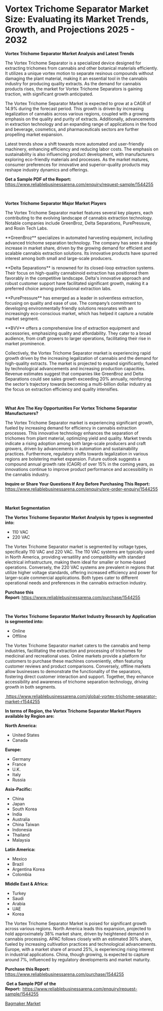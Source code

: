 <p><h1>Vortex Trichome Separator Market Size: Evaluating its Market Trends, Growth, and Projections 2025 - 2032</h1></p><p><strong>Vortex Trichome Separator Market Analysis and Latest Trends</strong></p>
<p><p>The Vortex Trichome Separator is a specialized device designed for extracting trichomes from cannabis and other botanical materials efficiently. It utilizes a unique vortex motion to separate resinous compounds without damaging the plant material, making it an essential tool in the cannabis industry for producing quality extracts. As the demand for cannabis products rises, the market for Vortex Trichome Separators is gaining traction, with significant growth anticipated.</p><p>The Vortex Trichome Separator Market is expected to grow at a CAGR of 14.9% during the forecast period. This growth is driven by increasing legalization of cannabis across various regions, coupled with a growing emphasis on the quality and purity of extracts. Additionally, advancements in extraction technology and an expanding range of applications in the food and beverage, cosmetics, and pharmaceuticals sectors are further propelling market expansion. </p><p>Latest trends show a shift towards more automated and user-friendly machinery, enhancing efficiency and reducing labor costs. The emphasis on sustainability is also influencing product development, with manufacturers exploring eco-friendly materials and processes. As the market matures, consumer preferences for innovative and superior-quality products may reshape industry dynamics and offerings.</p></p>
<p><strong>Get a Sample PDF of the Report:&nbsp;</strong> <a href="https://www.reliablebusinessarena.com/enquiry/request-sample/1544255?utm_campaign=2194&utm_medium=2&utm_source=Github&utm_content=ia&utm_term=17022025&utm_id=vortex-trichome-separator">https://www.reliablebusinessarena.com/enquiry/request-sample/1544255</a></p>
<p>&nbsp;</p>
<p><strong>Vortex Trichome Separator Major Market Players</strong></p>
<p><p>The Vortex Trichome Separator market features several key players, each contributing to the evolving landscape of cannabis extraction technology. Notable companies include GreenBroz, Delta Separations, PurePressure, and Rosin Tech Labs.</p><p>**GreenBroz** specializes in automated harvesting equipment, including advanced trichome separation technology. The company has seen a steady increase in market share, driven by the growing demand for efficient and scalable cannabis extraction solutions. Its innovative products have spurred interest among both small and large-scale producers.</p><p>**Delta Separations** is renowned for its closed-loop extraction systems. Their focus on high-quality cannabinoid extraction has positioned them favorably in the competitive landscape. Delta's innovative approach and robust customer support have facilitated significant growth, making it a preferred choice among professional extraction labs.</p><p>**PurePressure** has emerged as a leader in solventless extraction, focusing on quality and ease of use. The company’s commitment to developing environmentally friendly solutions resonates with an increasingly eco-conscious market, which has helped it capture a notable market segment.</p><p>**BVV** offers a comprehensive line of extraction equipment and accessories, emphasizing quality and affordability. They cater to a broad audience, from craft growers to larger operations, facilitating their rise in market prominence.</p><p>Collectively, the Vortex Trichome Separator market is experiencing rapid growth driven by the increasing legalization of cannabis and the demand for high-quality extracts. The market is projected to expand significantly, fueled by technological advancements and increasing production capacities. Revenue estimates suggest that companies like GreenBroz and Delta Separations could see sales growth exceeding 20% annually, reinforcing the sector’s trajectory towards becoming a multi-billion dollar industry as the focus on extraction efficiency and quality intensifies.</p></p>
<p>&nbsp;</p>
<p><strong>What Are The Key Opportunities For Vortex Trichome Separator Manufacturers?</strong></p>
<p><p>The Vortex Trichome Separator market is experiencing significant growth, fueled by increasing demand for efficiency in cannabis extraction processes. This innovative technology enhances the separation of trichomes from plant material, optimizing yield and quality. Market trends indicate a rising adoption among both large-scale producers and craft growers, driven by advancements in automation and sustainability practices. Furthermore, regulatory shifts towards legalization in various regions are bolstering market expansion. Future outlook suggests a compound annual growth rate (CAGR) of over 15% in the coming years, as innovations continue to improve product performance and accessibility in the cannabis industry.</p></p>
<p><strong>Inquire or Share Your Questions If Any Before Purchasing This Report:</strong> <a href="https://www.reliablebusinessarena.com/enquiry/pre-order-enquiry/1544255?utm_campaign=2194&utm_medium=2&utm_source=Github&utm_content=ia&utm_term=17022025&utm_id=vortex-trichome-separator">https://www.reliablebusinessarena.com/enquiry/pre-order-enquiry/1544255</a></p>
<p>&nbsp;</p>
<p><strong>Market Segmentation</strong></p>
<p><strong>The Vortex Trichome Separator Market Analysis by types is segmented into:</strong></p>
<p><ul><li>110 VAC</li><li>220 VAC</li></ul></p>
<p><p>The Vortex Trichome Separator market is segmented by voltage types, specifically 110 VAC and 220 VAC. The 110 VAC systems are typically used in North America, providing versatility and compatibility with standard electrical infrastructure, making them ideal for smaller or home-based operations. Conversely, the 220 VAC systems are prevalent in regions that utilize higher voltage standards, offering increased efficiency and power for larger-scale commercial applications. Both types cater to different operational needs and preferences in the cannabis extraction industry.</p></p>
<p><strong>Purchase this Report:&nbsp;</strong><a href="https://www.reliablebusinessarena.com/purchase/1544255?utm_campaign=2194&utm_medium=2&utm_source=Github&utm_content=ia&utm_term=17022025&utm_id=vortex-trichome-separator">https://www.reliablebusinessarena.com/purchase/1544255</a></p>
<p>&nbsp;</p>
<p><strong>The Vortex Trichome Separator Market Industry Research by Application is segmented into:</strong></p>
<p><ul><li>Online</li><li>Offlline</li></ul></p>
<p><p>The Vortex Trichome Separator market caters to the cannabis and hemp industries, facilitating the extraction and processing of trichomes for medicinal and recreational uses. Online markets provide a platform for customers to purchase these machines conveniently, often featuring customer reviews and product comparisons. Conversely, offline markets allow businesses to demonstrate the functionality of the separators, fostering direct customer interaction and support. Together, they enhance accessibility and awareness of trichome separation technology, driving growth in both segments.</p></p>
<p><a href="https://www.reliablebusinessarena.com/global-vortex-trichome-separator-market-r1544255?utm_campaign=2194&utm_medium=2&utm_source=Github&utm_content=ia&utm_term=17022025&utm_id=vortex-trichome-separator">&nbsp;https://www.reliablebusinessarena.com/global-vortex-trichome-separator-market-r1544255</a></p>
<p><strong>In terms of Region, the Vortex Trichome Separator Market Players available by Region are:</strong></p>
<p>
    <p> <strong> North America: </strong>
        <ul>
            <li>United States</li>
            <li>Canada</li>
        </ul>
        </p> 
    <p> <strong> Europe: </strong>
        <ul>
            <li>Germany</li>
            <li>France</li>
            <li>U.K.</li>
            <li>Italy</li>
            <li>Russia</li>
        </ul>
        </p> 
    <p> <strong> Asia-Pacific: </strong>
        <ul>
            <li>China</li>
            <li>Japan</li>
            <li>South Korea</li>
            <li>India</li>
            <li>Australia</li>
            <li>China Taiwan</li>
            <li>Indonesia</li>
            <li>Thailand</li>
            <li>Malaysia</li>
        </ul>
        </p> 
    <p> <strong> Latin America: </strong>
        <ul>
            <li>Mexico</li>
            <li>Brazil</li>
            <li>Argentina Korea</li>
            <li>Colombia</li>
        </ul>
        </p> 
    <p> <strong> Middle East & Africa: </strong>
        <ul>
            <li>Turkey</li>
            <li>Saudi</li>
            <li>Arabia</li>
            <li>UAE</li>
            <li>Korea</li>
        </ul>
    </p>
    </p>
<p><p>The Vortex Trichome Separator Market is poised for significant growth across various regions. North America leads this expansion, projected to hold approximately 38% market share, driven by heightened demand in cannabis processing. APAC follows closely with an estimated 30% share, fueled by increasing cultivation practices and technological advancements. Europe, with a market share of around 25%, is experiencing rising interest in industrial applications. China, though growing, is expected to capture around 7%, influenced by regulatory developments and market maturity.</p></p>
<p><strong>Purchase this Report: </strong><a href="https://www.reliablebusinessarena.com/purchase/1544255?utm_campaign=2194&utm_medium=2&utm_source=Github&utm_content=ia&utm_term=17022025&utm_id=vortex-trichome-separator">https://www.reliablebusinessarena.com/purchase/1544255</a></p>
<p>&nbsp;<strong>Get a Sample PDF of the Report:&nbsp;&nbsp;</strong><a href="https://www.reliablebusinessarena.com/enquiry/request-sample/1544255?utm_campaign=2194&utm_medium=2&utm_source=Github&utm_content=ia&utm_term=17022025&utm_id=vortex-trichome-separator">https://www.reliablebusinessarena.com/enquiry/request-sample/1544255</a></p>
<p><strong></strong></p>
<p><p><a href="https://github.com/gukenneth26571/Market-Research-Report-List-1/blob/main/bagmaker-market.md?utm_campaign=2194&utm_medium=2&utm_source=Github&utm_content=ia&utm_term=17022025&utm_id=vortex-trichome-separator">Bagmaker Market</a></p></p>